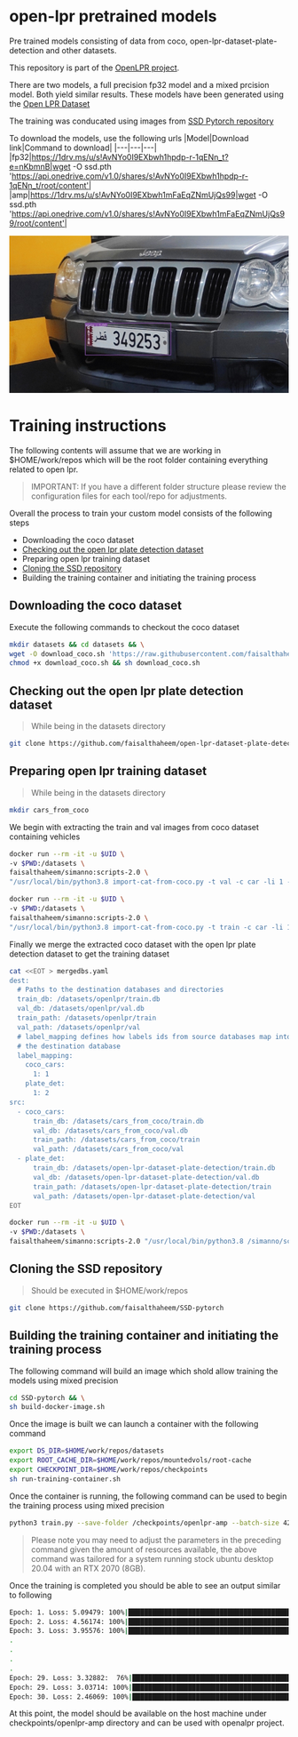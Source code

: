 # open-lpr pretrained models

Pre trained models consisting of data from coco, open-lpr-dataset-plate-detection and other datasets.

This repository is part of the [OpenLPR project](https://github.com/faisalthaheem/open-lpr).

There are two models, a full precision fp32 model and a mixed prcision model. Both yield similar results. These models have been generated using the [Open LPR Dataset](https://github.com/faisalthaheem/open-lpr-dataset-plate-detection)

The training was conducated using images from [SSD Pytorch repository](https://github.com/faisalthaheem/SSD-pytorch)

To download the models, use the following urls
|Model|Download link|Command to download|
|---|---|---|
|fp32|https://1drv.ms/u/s!AvNYo0I9EXbwh1hpdp-r-1qENn_t?e=nKbmnB|wget -O ssd.pth 'https://api.onedrive.com/v1.0/shares/s!AvNYo0I9EXbwh1hpdp-r-1qENn_t/root/content'|
|amp|https://1drv.ms/u/s!AvNYo0I9EXbwh1mFaEqZNmUjQs99|wget -O ssd.pth 'https://api.onedrive.com/v1.0/shares/s!AvNYo0I9EXbwh1mFaEqZNmUjQs99/root/content'|


![Jeep](docs/jeep-side-1.jpg)

# Training instructions

The following contents will assume that we are working in $HOME/work/repos which will be the root folder containing everything related to open lpr.
> IMPORTANT: If you have a different folder structure please review the configuration files for each tool/repo for adjustments.

Overall the process to train your custom model consists of the following steps
- Downloading the coco dataset
- [Checking out the open lpr plate detection dataset](https://github.com/faisalthaheem/open-lpr-dataset-plate-detection)
- Preparing open lpr training dataset
- [Cloning the SSD repository](https://github.com/faisalthaheem/SSD-pytorch)
- Building the training container and initiating the training process

## Downloading the coco dataset
Execute the following commands to checkout the coco dataset

```bash
mkdir datasets && cd datasets && \
wget -O download_coco.sh 'https://raw.githubusercontent.com/faisalthaheem/open-lpr-pretrained-models/main/download_coco.sh' && \
chmod +x download_coco.sh && sh download_coco.sh
```

## Checking out the open lpr plate detection dataset
> While being in the datasets directory

```bash
git clone https://github.com/faisalthaheem/open-lpr-dataset-plate-detection
```

## Preparing open lpr training dataset
> While being in the datasets directory

```bash
mkdir cars_from_coco
```

We begin with extracting the train and val images from coco dataset containing vehicles
```bash
docker run --rm -it -u $UID \
-v $PWD:/datasets \
faisalthaheem/simanno:scripts-2.0 \
"/usr/local/bin/python3.8 import-cat-from-coco.py -t val -c car -li 1 -af /datasets/coco/annotations/instances_val2017.json -dp /datasets/cars_from_coco -sp /datasets/coco/val2017/"
```

```bash
docker run --rm -it -u $UID \
-v $PWD:/datasets \
faisalthaheem/simanno:scripts-2.0 \
"/usr/local/bin/python3.8 import-cat-from-coco.py -t train -c car -li 1 -af /datasets/coco/annotations/instances_train2017.json -dp /datasets/cars_from_coco -sp /datasets/coco/train2017/"
```

Finally we merge the extracted coco dataset with the open lpr plate detection dataset to get the training dataset
```bash
cat <<EOT > mergedbs.yaml
dest:
  # Paths to the destination databases and directories
  train_db: /datasets/openlpr/train.db
  val_db: /datasets/openlpr/val.db
  train_path: /datasets/openlpr/train
  val_path: /datasets/openlpr/val
  # label_mapping defines how labels ids from source databases map into
  # the destination database
  label_mapping:
    coco_cars:
      1: 1
    plate_det:
      1: 2
src:
  - coco_cars:
      train_db: /datasets/cars_from_coco/train.db
      val_db: /datasets/cars_from_coco/val.db
      train_path: /datasets/cars_from_coco/train
      val_path: /datasets/cars_from_coco/val
  - plate_det:
      train_db: /datasets/open-lpr-dataset-plate-detection/train.db
      val_db: /datasets/open-lpr-dataset-plate-detection/val.db
      train_path: /datasets/open-lpr-dataset-plate-detection/train
      val_path: /datasets/open-lpr-dataset-plate-detection/val
EOT
```

```bash
docker run --rm -it -u $UID \
-v $PWD:/datasets \
faisalthaheem/simanno:scripts-2.0 "/usr/local/bin/python3.8 /simanno/scripts/mergedbs.py -c /datasets/mergedbs.yaml"
```

## Cloning the SSD repository

> Should be executed in $HOME/work/repos

```bash
git clone https://github.com/faisalthaheem/SSD-pytorch
```

## Building the training container and initiating the training process

The following command will build an image which shold allow training the models using mixed precision
```bash
cd SSD-pytorch && \
sh build-docker-image.sh
```

Once the image is built we can launch a container with the following command
```bash
export DS_DIR=$HOME/work/repos/datasets
export ROOT_CACHE_DIR=$HOME/work/repos/mountedvols/root-cache
export CHECKPOINT_DIR=$HOME/work/repos/checkpoints
sh run-training-container.sh
```

Once the container is running, the following command can be used to begin the training process using mixed precision
```bash
python3 train.py --save-folder /checkpoints/openlpr-amp --batch-size 42 --epochs 30 --amp --dist --num-workers 16
```

> Please note you may need to adjust the parameters in the preceding command given the amount of resources available, the above command was tailored for a system running stock ubuntu desktop 20.04 with an RTX 2070 (8GB).

Once the training is completed you should be able to see an output similar to following
```bash
Epoch: 1. Loss: 5.09479: 100%|███████████████████████████████████████████████████████████████████████████████████████████████████████████████████████████████████████████| 348/348 [03:12<00:00,  1.80it/s]
Epoch: 2. Loss: 4.56174: 100%|███████████████████████████████████████████████████████████████████████████████████████████████████████████████████████████████████████████| 348/348 [03:09<00:00,  1.84it/s]
Epoch: 3. Loss: 3.95576: 100%|███████████████████████████████████████████████████████████████████████████████████████████████████████████████████████████████████████████| 348/348 [03:02<00:00,  1.90it/s]
.
.
.
.
Epoch: 29. Loss: 3.32882:  76%|████████████████████████████████████████████████████████████████████████████████████████████████████████▎                                 | 263/348 [02:17<00:44,  1.92it/s]Gradient overflow.  Skipping step, loss scaler 0 reducing loss scale to 65536.0
Epoch: 29. Loss: 3.03714: 100%|██████████████████████████████████████████████████████████████████████████████████████████████████████████████████████████████████████████| 348/348 [03:01<00:00,  1.92it/s]
Epoch: 30. Loss: 2.46069: 100%|██████████████████████████████████████████████████████████████████████████████████████████████████████████████████████████████████████████| 348/348 [03:01<00:00,  1.92it/s]
```

At this point, the model should be available on the host machine under checkpoints/openlpr-amp directory and can be used with openalpr project.
